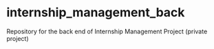 # internship_management_back
Repository for the back end of Internship Management Project (private project)
